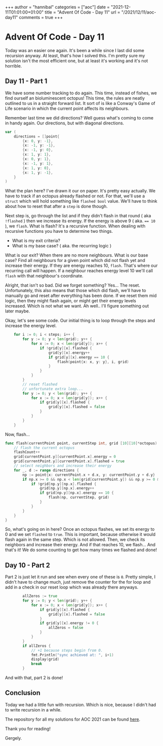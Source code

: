 +++
author = "hannibal"
categories = ["aoc"]
date = "2021-12-11T01:01:00+01:00"
title = "Advent Of Code - Day 11"
url = "/2021/12/11/aoc-day11"
comments = true
+++

# Advent Of Code - Day 11

Today was an easier one again. It's been a while since I last did some recursion anyway. At least, that's how I solved
this. I'm pretty sure my solution isn't the most efficient one, but at least it's working and it's not horrible.

## Day 11 - Part 1

We have some number tracking to do again. This time, instead of fishes, we find ourself an bioluminescent octopus!
This time, the rules are neatly outlined to us in a straight forward list. It sort of is like a Conway's Game of Life
scenario in which the current point affects its neighbours.

Remember last time we did directions? Well guess what's coming to come in handy again. Our directions, but with
diagonal directions.

```go
var (
	directions = []point{
		{x: 0, y: -1},
		{x: -1, y: -1},
		{x: -1, y: 0},
		{x: 1, y: 1},
		{x: 0, y: 1},
		{x: -1, y: 1},
		{x: 1, y: 0},
		{x: 1, y: -1},
	}
)
```

What the plan here? I've drawn it our on paper. It's pretty easy actually. We have to track if an octopus already
flashed or not. For that, we'll use a `struct` which will hold something like `flashed bool` value. We'll have to
think about how to reset that after a `step` is done though.

Next step is, go through the list and if they didn't flash in that round ( aka `!flashed` ) then we increase its energy.
If the energy is above 9 ( aka. `== 10` ), we `flash`. What is flash? It's a recursive function. When dealing with
recursive functions you have to determine two things.

- What is my exit criteria?
- What is my base case? ( aka. the recurring logic )

What is our exit? When there are no more neighbours. What is our base case? Find all neighbours for a given point which
did not flash yet and increase their energy. If they are energy reaches 10, `flash`. That's where our recurring call
will happen. If a neighbour reaches energy level 10 we'll call `flash` with that neighbour's coordinate.

Alright, that isn't so bad. Did we forget something? Yes... The reset. Unfortunately, this also means that those which
did flash, we'll have to manually go and reset after everything has been done. If we reset them mid logic, then they
might flash again, or might get their energy levels increased. Which is not what we want. Ah well.. I'll figure
something out later maybe.

Okay, let's see some code. Our initial thing is to loop through the steps and increase the energy level.

```go
	for i := 0; i < steps; i++ {
		for y := 0; y < len(grid); y++ {
			for x := 0; x < len(grid[y]); x++ {
				if !grid[y][x].flashed {
					grid[y][x].energy++
					if grid[y][x].energy == 10 {
						flash(point{x: x, y: y}, i, grid)
					}
				}
			}
		}
		// reset flashed
        // unfortunate extra loop...
		for y := 0; y < len(grid); y++ {
			for x := 0; x < len(grid[y]); x++ {
				if grid[y][x].flashed {
					grid[y][x].flashed = false
				}
			}
		}
	}
```

Now, flash...

```go
func flash(currentPoint point, currentStep int, grid [10][10]*octopus) {
	// flash the current octopus
	flashCount++
	grid[currentPoint.y][currentPoint.x].energy = 0
	grid[currentPoint.y][currentPoint.x].flashed = true
	// select neighbors and increase their energy
	for _, d := range directions {
		np := point{x: currentPoint.x + d.x, y: currentPoint.y + d.y}
		if np.x >= 0 && np.x < len(grid[currentPoint.y]) && np.y >= 0 && np.y < len(grid) {
			if !grid[np.y][np.x].flashed {
				grid[np.y][np.x].energy++
				if grid[np.y][np.x].energy == 10 {
					flash(np, currentStep, grid)
				}
			}
		}
	}
}
```

So, what's going on in here? Once an octopus flashes, we set its energy to 0 and we set `flashed` to `true`. This is
important, because otherwise it would flash again in the same step. Which is not allowed. Then, we check its
neighbors and increase their energy. And if that reaches 10, we flash... And that's it! We do some counting to get how
many times we flashed and done!

## Day 10 - Part 2

Part 2 is just let it run and see when every one of these is `0`. Pretty simple, I didn't have to change much, just
remove the counter for the for loop and add in a check in our reset loop which was already there anyways.

```go
		allZeros := true
		for y := 0; y < len(grid); y++ {
			for x := 0; x < len(grid[y]); x++ {
				if grid[y][x].flashed {
					grid[y][x].flashed = false
				}
				if grid[y][x].energy != 0 {
					allZeros = false
				}
			}
		}
		if allZeros {
			// +1 because steps begin from 0.
			fmt.Println("sync achieved at: ", i+1)
			display(grid)
			break
		}
```

And with that, part 2 is done!

## Conclusion

Today we had a little fun with recursion. Which is nice, because I didn't had to write recursion in a while.

The repository for all my solutions for AOC 2021 can be found [here](https://github.com/Skarlso/aoc2021).

Thank you for reading!

Gergely.
